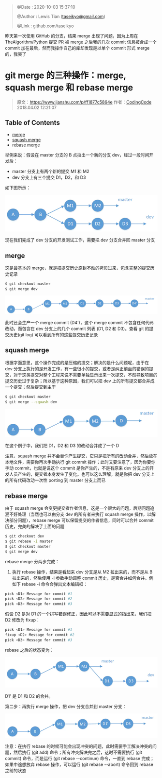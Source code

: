 > @Date    : 2020-10-03 15:37:10
>
> @Author  : Lewis Tian (taseikyo@gmail.com)
>
> @Link    : github.com/taseikyo

昨天第一次使用 GitHub 的分支，结果 merge 出现了问题，因为上周在 TheAlgorithm/Python 提交 PR 被 merge 之后我的几次 commit 信息被合成一个 commit 加在最后，然而我操作自己的库却发现是以单个 commit 形式 merge 的，我哭了

# git merge 的三种操作：merge, squash merge 和 rebase merge

> 原文：https://www.jianshu.com/p/ff1877c5864e 作者：[CodingCode](https://www.jianshu.com/u/369b8227740a) 2018.04.02 12:21:07

## Table of Contents

- [merge](#merge)
- [squash merge](#squash-merge)
- [rebase merge](#rebase-merge)

举例来说：假设在 master 分支的 B 点拉出一个新的分支 dev，经过一段时间开发后：

- master 分支上有两个新的提交 M1 和 M2
- dev 分支上有三个提交 D1，D2，和 D3

如下图所示：

![](../../../images/2020/10/gitmerge.webp)

现在我们完成了 dev 分支的开发测试工作，需要把 dev 分支合并回 master 分支

## merge

这是最基本的 merge，就是把提交历史原封不动的拷贝过来，包含完整的提交历史记录

```Bash
$ git checkout master
$ git merge dev
```

![](../../../images/2020/10/gitmerge-merge.webp)

此时还会生产一个 merge commit (D4')，这个 merge commit 不包含任何代码改动，而包含在 dev 分支上的几个 commit 列表 (D1, D2 和 D3)。查看 git 的提交历史(git log) 可以看到所有的这些提交历史记录

## squash merge

根据字面意思，这个操作完成的是压缩的提交；解决的是什么问题呢，由于在 dev 分支上执行的是开发工作，有一些很小的提交，或者是纠正前面的错误的提交，对于这类提交对整个工程来说不需要单独显示出来一次提交，不然导致项目的提交历史过于复杂；所以基于这种原因，我们可以把 dev 上的所有提交都合并成一个提交；然后提交到主干

```Bash
$ git checkout master
$ git merge --squash dev
```

![](../../../images/2020/10/gitmerge-squash.webp)

在这个例子中，我们把 D1，D2 和 D3 的改动合并成了一个 D

注意，squash merge 并不会替你产生提交，它只是把所有的改动合并，然后放在本地文件，需要你再次手动执行 git commit 操作；此时又要注意了，因为你要你手动 commit，也就是说这个 commit 是你产生的，不是有原来 dev 分支上的开发人员产生的，提交者本身发生了变化。也可以这么理解，就是你把 dev 分支上的所有代码改动一次性 porting 到 master 分支上而已

## rebase merge

由于 squash merge 会变更提交者作者信息，这是一个很大的问题，后期问题追溯不好处理（当然也可以由分支 dev 的所有者来执行 squash merge 操作，以解决部分问题），rebase merge 可以保留提交的作者信息，同时可以合并 commit 历史，完美的解决了上面的问题

```Bash
$ git checkout dev
$ git rebase -i master
$ git checkout master
$ git merge dev
```

rebase merge 分两步完成：

1. 执行 rebase 操作，结果是看起来 dev 分支是从 M2 拉出来的，而不是从 B 拉出来的，然后使用 -i 参数手动调整 commit 历史，是否合并如何合并。例如下 rebase -i 命令会弹出文本编辑框：

```Bash
pick <D1> Message for commit #1
pick <D2> Message for commit #2
pick <D3> Message for commit #3
```

假设 D2 是对 D1 的一个拼写错误修正，因此可以不需要显式的指出来，我们把 D2 修改为 fixup：

```Bash
pick <D1> Message for commit #1
fixup <D2> Message for commit #2
pick <D3> Message for commit #3
```

rebase 之后的状态变为：

![](../../../images/2020/10/gitmerge-rebase-1.webp)

D1' 是 D1 和 D2 的合并。

第二步：再执行 merge 操作，把 dev 分支合并到 master 分支：

![](../../../images/2020/10/gitmerge-rebase-2.webp)

注意：在执行 rebase 的时候可能会出现冲突的问题，此时需要手工解决冲突的问题，然后执行 (git add) 命令；所有冲突解决完之后，这时不需要执行 (git commit) 命令，而是运行 (git rebase --continue) 命令，一直到 rebase 完成；如果中途想放弃 rebase 操作，可以运行 (git rebase --abort) 命令回到 rebase 之前的状态
